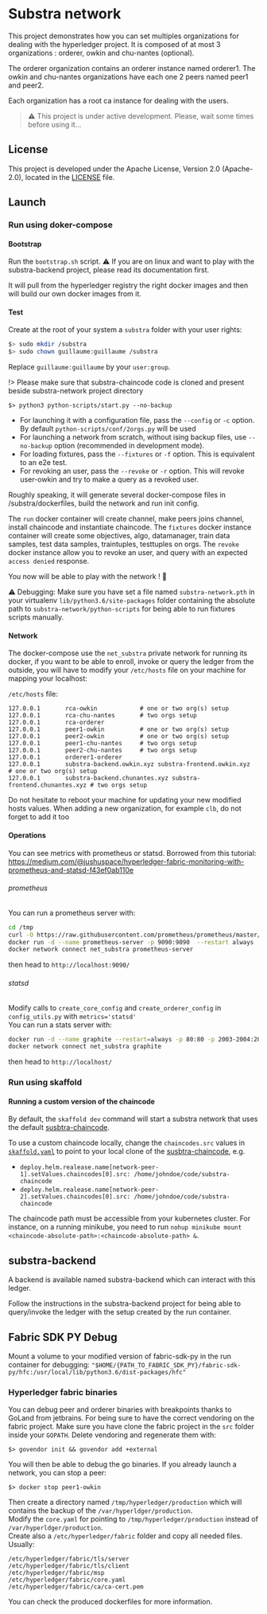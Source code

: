 # Substra network

This project demonstrates how you can set multiples organizations for dealing with the hyperledger project.
It is composed of at most 3 organizations : orderer, owkin and chu-nantes (optional).

The orderer organization contains an orderer instance named orderer1.
The owkin and chu-nantes organizations have each one 2 peers named peer1 and peer2.

Each organization has a root ca instance for dealing with the users.

> :warning: This project is under active development. Please, wait some times before using it...

## License

This project is developed under the Apache License, Version 2.0 (Apache-2.0), located in the [LICENSE](./LICENSE) file.

## Launch

### Run using doker-compose

#### Bootstrap

Run the `bootstrap.sh` script.
:warning: If you are on linux and want to play with the substra-backend project, please read its documentation first.

It will pull from the hyperledger registry the right docker images and then will build our own docker images from it.

#### Test

Create at the root of your system a `substra` folder with your user rights:
```bash
$> sudo mkdir /substra
$> sudo chown guillaume:guillaume /substra
```
Replace `guillaume:guillaume` by your `user:group`.


!> Please make sure that substra-chaincode code is cloned and present beside substra-network project directory

```
$> python3 python-scripts/start.py --no-backup
```

- For launching it with a configuration file, pass the `--config` or `-c` option. By default `python-scripts/conf/2orgs.py` will be used
- For launching a network from scratch,  without ising backup files, use `--no-backup` option (recommended in development mode).
- For loading fixtures, pass the `--fixtures` or `-f` option. This is equivalent to an e2e test.
- For revoking an user, pass the `--revoke` or `-r` option. This will revoke user-owkin and try to make a query as a revoked user.

Roughly speaking, it will generate several docker-compose files in /substra/dockerfiles, build the network and run init config.

The `run` docker container will create channel, make peers joins channel, install chaincode and instantiate chaincode.
The `fixtures` docker instance container will create some objectives, algo, datamanager, train data samples, test data samples, traintuples, testtuples on orgs.
The `revoke` docker instance allow you to revoke an user, and query with an expected `access denied` response.

You now will be able to play with the network ! :tada:

:warning: Debugging: Make sure you have set a file named `substra-network.pth` in your virtualenv `lib/python3.6/site-packages` folder containing the absolute path to `substra-network/python-scripts` for being able to run fixtures scripts manually.


#### Network

The docker-compose use the `net_substra` private network for running its docker, if you want to be able to enroll, invoke or query the ledger from the outside, you will have to modify your `/etc/hosts` file on your machine for mapping your localhost:

`/etc/hosts` file:
```shell
127.0.0.1       rca-owkin            # one or two org(s) setup
127.0.0.1       rca-chu-nantes       # two orgs setup
127.0.0.1       rca-orderer
127.0.0.1       peer1-owkin          # one or two org(s) setup
127.0.0.1       peer2-owkin          # one or two org(s) setup
127.0.0.1       peer1-chu-nantes     # two orgs setup
127.0.0.1       peer2-chu-nantes     # two orgs setup
127.0.0.1       orderer1-orderer
127.0.0.1       substra-backend.owkin.xyz substra-frontend.owkin.xyz         # one or two org(s) setup
127.0.0.1       substra-backend.chunantes.xyz substra-frontend.chunantes.xyz # two orgs setup
```

Do not hesitate to reboot your machine for updating your new modified hosts values.
When adding a new organization, for example `clb`, do not forget to add it too

#### Operations

You can see metrics with prometheus or statsd.
Borrowed from this tutorial: https://medium.com/@jushuspace/hyperledger-fabric-monitoring-with-prometheus-and-statsd-f43ef0ab110e


###### prometheus
You can run a prometheus server with:
```bash
cd /tmp
curl -O https://raw.githubusercontent.com/prometheus/prometheus/master/documentation/examples/prometheus.yml
docker run -d --name prometheus-server -p 9090:9090  --restart always  -v /tmp/prometheus-2.7.1.linux-amd64/prometheus.yml:/prometheus.yml  prom/prometheus --config.file=/prometheus.yml
docker network connect net_substra prometheus-server
```
then head to `http://localhost:9090/` 

###### statsd
Modify calls to `create_core_config` and `create_orderer_config` in `config_utils.py` with `metrics='statsd'`  
You can run a stats server with:
```bash
docker run -d --name graphite --restart=always -p 80:80 -p 2003-2004:2003-2004 -p 2023-2024:2023-2024 -p 8125:8125/udp -p 8126:8126 graphiteapp/graphite-statsd
docker network connect net_substra graphite
```
then head to `http://localhost/` 

### Run using skaffold

#### Running a custom version of the chaincode

By default, the `skaffold dev` command will start a substra network that uses the default [susbtra-chaincode](https://github.com/SubstraFoundation/substra-chaincode).

To use a custom chaincode locally, change the `chaincodes.src` values in [`skaffold.yaml`](./skaffold.yaml) to point to your local clone of the [susbtra-chaincode](https://github.com/SubstraFoundation/substra-chaincode), e.g.
 - `deploy.helm.realease.name[network-peer-1].setValues.chaincodes[0].src: /home/johndoe/code/substra-chaincode`
 - `deploy.helm.realease.name[network-peer-2].setValues.chaincodes[0].src: /home/johndoe/code/substra-chaincode`

The chaincode path must be accessible from your kubernetes cluster. For instance, on a running minikube, you need to run `nohup minikube mount <chaincode-absolute-path>:<chaincode-absolute-path> &`.

## substra-backend

A backend is available named substra-backend which can interact with this ledger.

Follow the instructions in the substra-backend project for being able to query/invoke the ledger with the setup created by the run container.

## Fabric SDK PY Debug
Mount a volume to your modified version of fabric-sdk-py in the run container for debugging:
`"$HOME/{PATH_TO_FABRIC_SDK_PY}/fabric-sdk-py/hfc:/usr/local/lib/python3.6/dist-packages/hfc"`


### Hyperledger fabric binaries

You can debug peer and orderer binaries with breakpoints thanks to GoLand from jetbrains.
For being sure to have the correct vendoring on the fabric project.
Make sure you have clone the fabric project in the `src` folder inside your `GOPATH`.
Delete vendoring and regenerate them with:
```shell
$> govendor init && govendor add +external
```
You will then be able to debug the go binaries. If you already launch a network, you can stop a peer:
```shell
$> docker stop peer1-owkin
```
Then create a directory named `/tmp/hyperledger/production` which will contains the backup of the `/var/hyperldger/production`.  
Modify the `core.yaml` for pointing to `/tmp/hyperledger/production` instead of `/var/hyperldger/production`.  
Create also a `/etc/hyperledger/fabric` folder and copy all needed files.  
Usually:

`/etc/hyperledger/fabric/tls/server`  
`/etc/hyperledger/fabric/tls/client`  
`/etc/hyperledger/fabric/msp`  
`/etc/hyperledger/fabric/core.yaml`  
`/etc/hyperledger/fabric/ca/ca-cert.pem`  

You can check the produced dockerfiles for more information.
